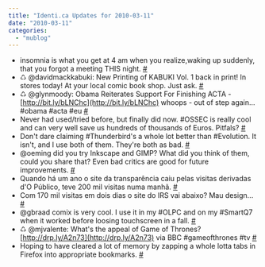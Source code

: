 ```yaml
---
title: "Identi.ca Updates for 2010-03-11"
date: "2010-03-11"
categories: 
  - "mublog"
---
```


- insomnia is what you get at 4 am when you realize,waking up suddenly, that you forgot a meeting THIS night. [#](http://identi.ca/notice/24359088)
- ♺ @davidmackkabuki: New Printing of KABUKI Vol. 1 back in print! In stores today! At your local comic book shop. Just ask. [#](http://identi.ca/notice/24372435)
- ♺ @glynmoody: Obama Reiterates Support For Finishing ACTA - [http://bit.ly/bLNChc](http://bit.ly/bLNChc) whoops - out of step again... #obama #acta #eu [#](http://identi.ca/notice/24430131)
- Never had used/tried before, but finally did now. #OSSEC is really cool and can very well save us hundreds of thousands of Euros. Pitfals? [#](http://identi.ca/notice/24430567)
- Don't dare claiming #Thunderbird's a whole lot better than #Evolution. It isn't, and I use both of them. They're both as bad. [#](http://identi.ca/notice/24435946)
- @oeming did you try Inkscape and GIMP? What did you think of them, could you share that? Even bad critics are good for future improvements. [#](http://identi.ca/notice/24436211)
- Quando há um ano o site da transparência caiu pelas visitas derivadas d'O Público, teve 200 mil visitas numa manhã. [#](http://identi.ca/notice/24436387)
- Com 170 mil visitas em dois dias o site do IRS vai abaixo? Mau design... [#](http://identi.ca/notice/24436414)
- @gbraad comix is very cool. I use it in my #OLPC and on my #SmartQ7 when it worked before loosing touchscreen in a fall. [#](http://identi.ca/notice/24440823)
- ♺ @mjvalente: What's the appeal of Game of Thrones? [http://drp.ly/A2n73](http://drp.ly/A2n73) via BBC #gameofthrones #tv [#](http://identi.ca/notice/24444260)
- Hoping to have cleared a lot of memory by zapping a whole lotta tabs in Firefox into appropriate bookmarks. [#](http://identi.ca/notice/24444294)
